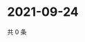 # 2021-09-24

共 0 条

<!-- BEGIN WEIBO -->
<!-- 最后更新时间 Fri Sep 24 2021 09:58:07 GMT+0800 (China Standard Time) -->

<!-- END WEIBO -->
